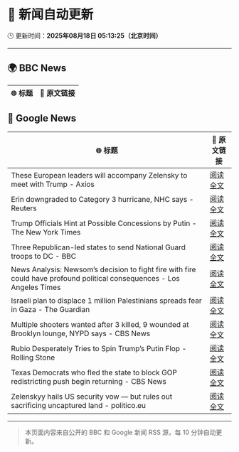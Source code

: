 # 🧠 新闻自动更新

🕒 更新时间：**2025年08月18日 05:13:25（北京时间）**

---

## 🌍 BBC News

| 🌐 标题 | 🔗 原文链接 |
|--------|-------------|

## 📰 Google News

| 🌐 标题 | 🔗 原文链接 |
|--------|-------------|
| These European leaders will accompany Zelensky to meet with Trump - Axios | [阅读全文](https://news.google.com/rss/articles/CBMifEFVX3lxTE5ZaUVBd2ZUTnd5TlJzT0hhcGxjUHRYSXhmX29uX0E5RG40SUlxc1JjVjhybnRmUEJ4QTRLaTlpZzZyenpnSDVPTlhTSmMyNnNMR0RHZVVaZ0tOblF6dmE3YVEyYmFWZWlmdUVKempWWUt6UDZ0MDFHQ0U5Mmo?oc=5) |
| Erin downgraded to Category 3 hurricane, NHC says - Reuters | [阅读全文](https://news.google.com/rss/articles/CBMipAFBVV95cUxNYzVsVXdNQ3BPMDFtMW5MRmh1R2UyY25OeXJCZU9HVXZrVFJLa2xLLW5UU2FhZUlOOHhPc1R4dVFCS2RYN29lZS1UajkwZ2gzMTRWdGhDTnVWREJ1Q1RiQTRTVU5ZbHZtZGt3WnYyTjVXazFsaFJxRjJqeDAtZ1Jnc0k3UTdCYUNQMnl2WHdsQkVrSEpXdnVZWVJ2SUdFN01nZlY3UA?oc=5) |
| Trump Officials Hint at Possible Concessions by Putin - The New York Times | [阅读全文](https://news.google.com/rss/articles/CBMilgFBVV95cUxNM0xBTXgzSl8yTWJqVUNzSDZ5NFdTQkdnTGJyT3J5c2JWLUU0dk8wc0JfZWs2Nl96R1AzWWxFMG9PbGZTMkJtR0Z2YV9pODByenA0MXdIeTVtMWd2OWJjMFdId3FvNFdKYkdUZ3cxNW1zLWs1QmVGRktTXzFVX0VaaGREd0xwbkhKd1hPREQ2bEk3NkdSSUE?oc=5) |
| Three Republican-led states to send National Guard troops to DC - BBC | [阅读全文](https://news.google.com/rss/articles/CBMiWkFVX3lxTE1GS0FSVkFUZjlnYmZ0UGF2MkUtTWwxLUo3eEU3RTZyUURNUFU4S1ltSjVKNlM4a1Q4VF9qcVU1QXp0QnBXX0VDV0dWbmFHSDdZU3BrT0NJQy1iUdIBX0FVX3lxTE5RTHVTZVQtVV9sekRRMmRNXzhVS0UtY3ZQak5jRVVLX0FaVFBzWTE4cWg2eVQ0eWg5ZURDbzVQMmxUTThZMGFoNkp0ZUltMEh5SW9INUNJQ3pta0pWaTFZ?oc=5) |
| News Analysis: Newsom’s decision to fight fire with fire could have profound political consequences - Los Angeles Times | [阅读全文](https://news.google.com/rss/articles/CBMi0AFBVV95cUxNY0pZeTZYaExwVV9WUGItdkF6MllGQVFhTE5zUVN6YzdKSVhHUVZGYS1URWpMVExQbVpwOTVoYXctdXVhVXA4c2RmaC1yUnF2aVRSX2d6d283cFpmUjR5YUFlY282OE5CZzRnTTRWd1JWU3ZkOVRudWZ3bWZoZXN5aWJHWEFxbVg0bWc1bFBCNGhWUzhMdHQwSnp4clh4c3hDTnRrRnNwbTZ6aEJUMmpSenRVS1I2UnpQSjdOckdHNmw1WkJ1RnhvNng3LVBaZ01K?oc=5) |
| Israeli plan to displace 1 million Palestinians spreads fear in Gaza - The Guardian | [阅读全文](https://news.google.com/rss/articles/CBMiqwFBVV95cUxQaF9lWUJWcllINHVXTklXMG8zNE0weVp2d19Hemp5UkZPRF9fWU9EZGxRbFhTX3dOT19ra2EtSW5oMGpFbjI4STB0TFJOUlBfek1ucm1laHE0TDJocXphbXBFQW15UGxSZkl1aHdBR0tqTEdVRlA3cXI1a3QxdFhTOHhmNWR5UVJtRDBReTVQUnh2VVpGRzZtdkJvcmhlR1QzLUd4Y3ItSFkyUGM?oc=5) |
| Multiple shooters wanted after 3 killed, 9 wounded at Brooklyn lounge, NYPD says - CBS News | [阅读全文](https://news.google.com/rss/articles/CBMihAFBVV95cUxNX3FLYXliRW95emszbnVrNUhRek9EM1NGSHJnM0ZUUEVrN2hDaDd3b2VlSHRjY0VEUmppc25DUEt4Qy0zZ29ZMTJGQlhQbFE5UDdxV0lKNXhTTUNjNHBiSnNnQmNxdF9GdjJ1bjZoZ21veUJ2b29SU0ZuSFRhUTBXS1BhQUg?oc=5) |
| Rubio Desperately Tries to Spin Trump’s Putin Flop - Rolling Stone | [阅读全文](https://news.google.com/rss/articles/CBMimgFBVV95cUxQLVREUTRqSzhrS0FVX2h5Z1AxZ3VpQmJfVUpnYWRqREc2UGZtck5pYmlHbUstVmlWM0lhaHR6cDQtTWZHTDlYWWI3QVgwZ1hLcTA3Rk51QlliN0liQ2stVThMUDVWRzQ1UWlMbVEwMktDYnJER1NCb0hUWHB6dFVvVDZEZTZhaDNjV09nOE9peVQycXFvX0NWQjR3?oc=5) |
| Texas Democrats who fled the state to block GOP redistricting push begin returning - CBS News | [阅读全文](https://news.google.com/rss/articles/CBMieEFVX3lxTE1ZcnY2NjFYVXdIb0d2Yk8wOVBqdU8xeDJ1VVd1X1NFQWItVzdkRExLWGo5WXpBNTc4UnpnZ2t4cUFuWWo5Q1A4VWJIa1VLQjlBQ2tqajNRaVplQWstRTlxV0ItSW1OUHFjalkxandmRFlOQV9JWVVVUdIBfkFVX3lxTE45emVEbWR6UXhLT3pOZGhFVGx0RHdEVHJXbFpzTkczSWQweWFIZ21Qa1hhMzVtamt6RGdqOG9pWktRS0Npc2Y4MnVZWFVWQ0Fnc2U5d1hiSUN0SHBGRnR5RkNxNC1PTGttRVE4X0djb3E3N3RndDF1eHdjWTFMdw?oc=5) |
| Zelenskyy hails US security vow — but rules out sacrificing uncaptured land - politico.eu | [阅读全文](https://news.google.com/rss/articles/CBMipwFBVV95cUxQNjRHbS1iVFlIQXE4anpDZG16a3YzZ2FzS2EydkVNby1Db1RJaF82RDBpSnJib1hLeXFJUThjN3A1cF9EZ056aDJpajB3NmFHWTJOU1ZvQUV1U3Y1aklzOUloTEJmUHdNdVhsOG4xYW1YcFphLXF5N0tBcng2TW03THlnMGpZWGZ3a3NCWnhGMG9Oc296dGhndlltR0k0NXYyRUU4VU45VQ?oc=5) |

---
> 本页面内容来自公开的 BBC 和 Google 新闻 RSS 源，每 10 分钟自动更新。